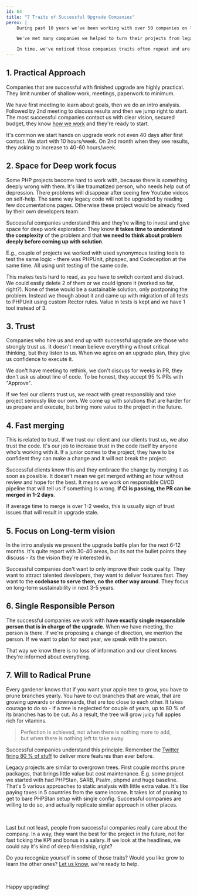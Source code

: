 ```yaml
---
id: 64
title: "7 Traits of Successful Upgrade Companies"
perex: |
    During past 10 years we've been working with over 50 companies on legacy PHP upgrades. We already wrote about our approach and technical process of upgrades.

    We've met many companies we helped to turn their projects from legacy that was hard to work with to code full of joy, safety and smoothness.

    In time, we've noticed those companies traits often repeat and are shared with other similar companies. We'd like to share these observations so you can mimic them to your company and make your upgrade project successful.
---
```


## 1. Practical Approach

Companies that are successful with finished upgrade are highly practical. They limit number of shallow work, meetings, paperwork to minimum.

We have first meeting to learn about goals, then we do an intro analysis. Followed by 2nd meeting to discuss results and then we jump right to start. The most successful companies contact us with clear vision, secured budget, they know [how we work](https://getrector.com/hire-team#process) and they're ready to start.

It's common we start hands on upgrade work not even 40 days after first contact. We start with 10 hours/week. On 2nd month when they see results, they asking to increase to 40-60 hours/week.

## 2. Space for Deep work focus

Some PHP projects become hard to work with, because there is something deeply wrong with them. It's like traumatized person, who needs help out of depression. There problems will disappear after seeing few Youtube videos on self-help. The same way legacy code will not be upgraded by reading few documentations pages. Otherwise these project would be already fixed by their own developers team.

Successful companies understand this and they're willing to invest and give space for deep work exploration. They know **it takes time to understand the complexity** of the problem and that **we need to think about problem deeply before coming up with solution**.

E.g., couple of projects we worked with used synonymous testing tools to test the same logic - there was PHPUnit, phpspec, and Codeception at the same time. All using unit testing of the same code.

This makes tests hard to read, as you have to switch context and distract. We could easily delete 2 of them or we could ignore it (worked so far, right?). None of these would be a sustainable solution, only postponing the problem. Instead we though about it and came up with migration of all tests to PHPUnit using custom Rector rules. Value in tests is kept and we have 1 tool instead of 3.

## 3. Trust

Companies who hire us and end up with successful upgrade are those who strongly trust us. It doesn't mean believe everything without critical thinking, but they listen to us. When we agree on an upgrade plan, they give us confidence to execute it.

We don't have meeting to rethink, we don't discuss for weeks in PR, they don't ask us about line of code. To be honest, they accept 95 % PRs with "Approve".

If we feel our clients trust us, we react with great responsibly and take project seriously like our own. We come up with solutions that are harder for us prepare and execute, but bring more value to the project in the future.

## 4. Fast merging

This is related to trust. If we trust our client and our clients trust us, we also trust the code. It's our job to increase trust in the code itself by anyone who's working with it. If a junior comes to the project, they have to be confident they can make a change and it will not break the project.

Successful clients know this and they embrace the change by merging it as soon as possible. It doesn't mean we get merged withing an hour without review and hope for the best. It means we work on responsible CI/CD pipeline that will tell us if something is wrong. **If CI is passing, the PR can be merged in 1-2 days**.

If average time to merge is over 1-2 weeks, this is usually sign of trust issues that will result in upgrade stale.

## 5. Focus on Long-term vision

In the intro analysis we present the upgrade battle plan for the next 6-12 months. It's quite report with 30-40 areas, but its not the bullet points they discuss - its the vision they're interested in.

Successful companies don't want to only improve their code quality. They want to attract talented developers, they want to deliver features fast. They want to the **codebase to serve them, no the other way around**. They focus on long-term sustainability in next 3-5 years.

## 6. Single Responsible Person

The successful companies we work with **have exactly single responsible person that is in charge of the upgrade**. When we have meeting, the person is there. If we're proposing a change of direction, we mention the person. If we want to plan for next year, we speak with the person.

That way we know there is no loss of information and our client knows they're informed about everything.

## 7. Will to Radical Prune

Every gardener knows that if you want your apple tree to grow, you have to prune branches yearly. You have to cut branches that are weak, that are growing upwards or downwards, that are too close to each other. It takes courage to do so - if a tree is neglected for couple of years, up to 80 % of its branches has to be cut. As a result, the tree will grow juicy full apples rich for vitamins.

<blockquote class="blockquote mt-5 mb-5">
    Perfection is achieved, not when there is nothing more to add,<br>
    but when there is nothing left to take away.
</blockquote>

Successful companies understand this principle. Remember the [Twitter firing 80 % of stuff](https://edition.cnn.com/2023/04/12/tech/elon-musk-bbc-interview-twitter-intl-hnk/index.html) to deliver more features than ever before.

 Legacy projects are similar to overgrown trees. First couple months prune packages, that brings little value but cost maintenance. E.g. some project we started with had PHPStan, SARB, Psalm, phpmd and huge baseline. That's 5 various approaches to static analysis with little extra value. It's like paying taxes in 5 countries from the same income. It takes lot of pruning to get to bare PHPStan setup with single config. Successful companies are willing to do so, and actually replicate similar approach in other places.


<br>

Last but not least, people from successful companies really care about the company. In a way, they want the best for the project in the future, not for fast ticking the KPI and bonus in a salary. If we look at the headlines, we could say it's kind of deep friendship, right?

Do you recognize yourself in some of those traits? Would you like grow to learn the other ones? [Let us know](https://getrector.com/contact), we're ready to help.

<br>

Happy upgrading!
